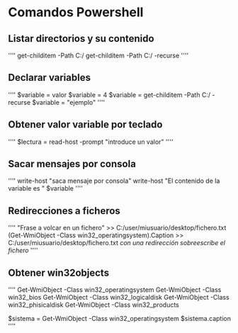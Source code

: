 # Comandos Powershell


## Listar directorios y su contenido
''''
get-childitem -Path C:/
get-childitem -Path C:/ -recurse
''''
## Declarar variables
''''
$variable = valor
$variable = 4
$variable = get-childitem -Path C:/ -recurse
$variable = "ejemplo"
''''
## Obtener valor variable por teclado
''''
$lectura = read-host -prompt "introduce un valor"
''''
## Sacar mensajes por consola
''''
write-host "saca mensaje por consola"
write-host "El contenido de la variable es " $variable
''''
## Redirecciones a ficheros 
''''
"Frase a volcar en un fichero" >> C:/user/miusuario/desktop/fichero.txt
(Get-WmiObject -Class win32_operatingsystem).Caption >> C:/user/miusuario/desktop/fichero.txt
*con una redirección sobreescribe el fichero*
''''
## Obtener win32objects
''''
Get-WmiObject -Class win32_operatingsystem
Get-WmiObject -Class win32_bios
Get-WmiObject -Class win32_logicaldisk
Get-WmiObject -Class win32_phisicaldisk
Get-WmiObject -Class win32_products

$sistema = Get-WmiObject -Class win32_operatingsystem
$sistema.caption
''''
